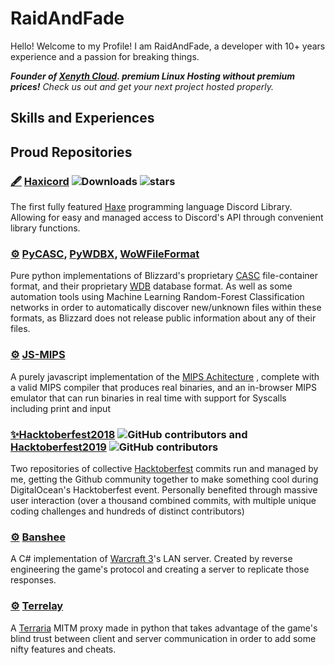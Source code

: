 # RaidAndFade

Hello! Welcome to my Profile! I am RaidAndFade, a developer with 10+ years experience and a passion for breaking things. 

***Founder of [Xenyth Cloud](https://xenyth.net/). premium Linux Hosting without premium prices!*** *Check us out and get your next project hosted properly.*

## Skills and Experiences



## Proud Repositories

### [🖋️](# "Innovation") [Haxicord](https://github.com/RaidAndFade/Haxicord) ![Downloads](https://img.shields.io/badge/downloads-248-brightgreen?style=plastic) ![stars](https://img.shields.io/github/stars/raidandfade/haxicord?style=plastic) 

The first fully featured [Haxe](https://haxe.org/) programming language Discord Library. Allowing for easy and managed access to Discord's API through convenient library functions.

### [⚙️](# "Reverse Engineering") [PyCASC](https://github.com/RaidAndFade/PyCASC), [PyWDBX](https://github.com/RaidAndFade/PyWDBX), [WoWFileFormat](https://github.com/RaidAndFade/WoWFileFormat)

Pure python implementations of Blizzard's proprietary [CASC](https://wowdev.wiki/CASC) file-container format, and their proprietary [WDB](https://wowdev.wiki/DB2) database format. As well as some automation tools using Machine Learning Random-Forest Classification networks in order to automatically discover new/unknown files within these formats, as Blizzard does not release public information about any of their files.

### [⚙️](# "Reverse Engineering") [JS-MIPS](https://github.com/RaidAndFade/MIPS)

A purely javascript implementation of the [MIPS Achitecture](https://en.wikipedia.org/wiki/MIPS_architecture) , complete with a valid MIPS compiler that produces real binaries, and an in-browser MIPS emulator that can run binaries in real time with support for Syscalls including print and input

### [✨](# "Community")[Hacktoberfest2018](https://github.com/RaidAndFade/HacktoberChallenges2018) ![GitHub contributors](https://img.shields.io/github/contributors/raidandfade/HacktoberChallenges2018?style=plastic) and [Hacktoberfest2019](https://github.com/RaidAndFade/OctoberChallenges2019) ![GitHub contributors](https://img.shields.io/github/contributors/raidandfade/OctoberChallenges2019?style=plastic)

Two repositories of collective [Hacktoberfest](https://hacktoberfest.digitalocean.com/) commits run and managed by me, getting the Github community together to make something cool during DigitalOcean's Hacktoberfest event. Personally benefited through massive user interaction (over a thousand combined commits, with multiple unique coding challenges and hundreds of distinct contributors)

### [⚙️](# "Reverse Engineering") [Banshee](https://github.com/RaidAndFade/Banshee)

A C# implementation of [Warcraft 3](https://playwarcraft3.com/)'s LAN server. Created by reverse engineering the game's protocol and creating a server to replicate those responses.

### [⚙️](# "Reverse Engineering") [Terrelay](https://github.com/Terrelay/Terrelay)

A [Terraria](https://terraria.org/) MITM proxy made in python that takes advantage of the game's blind trust between client and server communication in order to add some nifty features and cheats.






